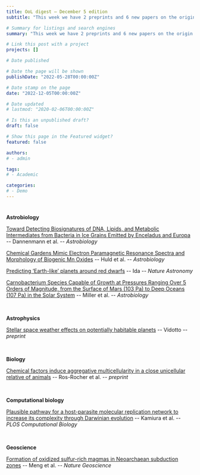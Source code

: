 ```yaml
---
title: OoL digest — December 5 edition
subtitle: "This week we have 2 preprints and 6 new papers on the origin of life. Enjoy!"

# Summary for listings and search engines
summary: "This week we have 2 preprints and 6 new papers on the origin of life. Enjoy!"

# Link this post with a project
projects: []

# Date published

# Date the page will be shown
publishDate: "2022-05-28T00:00:00Z"

# Date stamp on the page
date: "2022-12-05T00:00:00Z"

# Date updated
# lastmod: "2020-02-06T00:00:00Z"

# Is this an unpublished draft?
draft: false

# Show this page in the Featured widget?
featured: false

authors:
# - admin

tags:
# - Academic

categories:
# - Demo
---
```


# <style>
# .article-container{
#     max-width: 1600px !important;
# }
# </style>

**Astrobiology**

[Toward Detecting Biosignatures of DNA, Lipids, and Metabolic Intermediates from Bacteria in Ice Grains Emitted by Enceladus and Europa](https://doi.org/10.1089/ast.2022.0063) -- Dannenmann et al. -- *Astrobiology*

[Chemical Gardens Mimic Electron Paramagnetic Resonance Spectra and Morphology of Biogenic Mn Oxides](https://doi.org/10.1089/ast.2021.0194) -- Huld et al. -- *Astrobiology*

[Predicting ‘Earth-like’ planets around red dwarfs](https://doi.org/10.1038/s41550-022-01822-9) -- Ida -- *Nature Astronomy*

[Carnobacterium Species Capable of Growth at Pressures Ranging Over 5 Orders of Magnitude, from the Surface of Mars (103 Pa) to Deep Oceans (107 Pa) in the Solar System](https://doi.org/10.1089/ast.2022.0043) -- Miller et al. -- *Astrobiology*

<br>

**Astrophysics**

[Stellar space weather effects on potentially habitable planets](https://doi.org/10.48550/arXiv.2211.15396) -- Vidotto -- *preprint*

<br>

**Biology**

[Chemical factors induce aggregative multicellularity in a close unicellular relative of animals](https://doi.org/10.1101/2022.12.01.517680) -- Ros-Rocher et al. -- *preprint*

<br>

**Computational biology**

[Plausible pathway for a host-parasite molecular replication network to increase its complexity through Darwinian evolution](https://doi.org/10.1371/journal.pcbi.1010709) -- Kamiura et al. -- *PLOS Computational Biology*

<br>

**Geoscience**

[Formation of oxidized sulfur-rich magmas in Neoarchaean subduction zones](https://doi.org/10.1038/s41561-022-01071-5) -- Meng et al. -- *Nature Geoscience*

<br>

